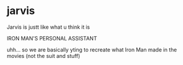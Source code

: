 # jarvis
Jarvis is justt like what u think it is 

IRON MAN'S PERSONAL ASSISTANT

uhh... 
so we are basically yting to recreate what Iron Man made in the movies (not the suit and stuff)
